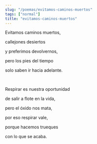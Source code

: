 ```yaml
---
slug: "/poemas/evitamos-caminos-muertos"
tags: ["normal"]
title: "evitamos-caminos-muertos"
---
```

Evitamos caminos muertos,

callejones desiertos

y preferimos devolvernos,

pero los pies del tiempo

solo saben ir hacia adelante.

&nbsp;

Respirar es nuestra oportunidad

de salir a flote en la vida,

pero el óxido nos mata,

por eso respirar vale,

porque hacemos trueques

con lo que se acaba.